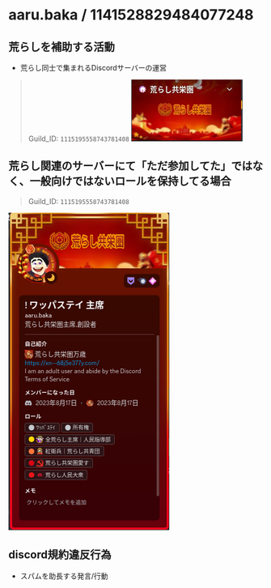 # aaru.baka / 1141528829484077248

## 荒らしを補助する活動

- 荒らし同士で集まれるDiscordサーバーの運営

> Guild_ID: `1115195558743781408`
![alt text](image.png)

## 荒らし関連のサーバーにて「ただ参加してた」ではなく、一般向けではないロールを保持してる場合

> Guild_ID: `1115195558743781408`

![alt text](image-1.png)

## discord規約違反行為

- スパムを助長する発言/行動